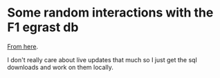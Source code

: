 Some random interactions with the F1 egrast db
=============================================

[From here](https://ergast.com/mrd/).

I don't really care about live updates that much so I just get the sql downloads and work on them locally.
